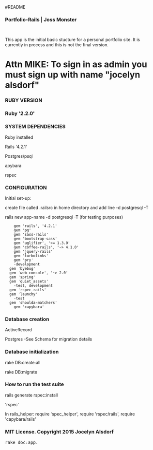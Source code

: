 #README
<h3>Portfolio-Rails | Joss Monster</h3><br>

<p>This app is the initial basic stucture for a personal portfolio site. It is currently in process and this is not the final version.</P>

<h1>Attn MIKE: To sign in as admin you must sign up with name "jocelyn alsdorf"</h1>

<h3>RUBY VERSION <h3>
<p>Ruby '2.2.0'</p>

<h3>SYSTEM DEPENDENCIES</h3>

<p>Ruby installed</p>
<p>Rails '4.2.1'</p>
<p>Postgres/psql</p>
<p>apybara</p>
<p>rspec</p>


<h3>CONFIGURATION</h3>
<p>Initial set-up:
<p>create file called .railsrc in home directory and add line -d postgresql -T </p>
<p>rails new app-name -d postgresql -T   (for testing purposes)</p>

		gem 'rails', '4.2.1'
		gem 'pg'
		gem 'sass-rails'
		gem 'bootstrap-sass'
		gem 'uglifier', '>= 1.3.0'
		gem 'coffee-rails', '~> 4.1.0'
		gem 'jquery-rails'
		gem 'turbolinks'
		gem 'pry'
		-development
	  gem 'byebug'
	  gem 'web-console', '~> 2.0'
	  gem 'spring'
	  gem 'quiet_assets'
		-test, development
	  gem 'rspec-rails'
	  gem 'launchy'
		-test
	  gem 'shoulda-matchers'
	 	gem 'capybara'

<h3>Database creation</h3>
<p>ActiveRecord</p>
<p>Postgres -See Schema for migration details</p>

<h3>Database initialization</h3>
<p>rake DB:create:all</p>
<p>rake DB:migrate</p>


<h3>How to run the test suite</h3>
<p>rails generate rspec:install</p>
<p>'rspec'</p>
<p>In rails_helper: require 'spec_helper', require 'rspec/rails', require 'capybara/rails'</p>




<h3>MIT License. Copyright 2015 Jocelyn Alsdorf</h3>



<tt>rake doc:app</tt>.
